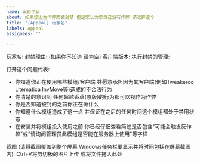 ```yaml
---
name: 误封申诉
about: 如果您因为作弊而被封禁 但是您认为您自己没有作弊 请选择这个
title: "[Appeal] 玩家名"
labels: Appeal
assignees: ''

---
```


玩家名:
封禁理由: (如果你不知道 请为空)
客户端版本:
执行封禁的管理: 

打开这个问题代表:
 -  你知道你正在使用哪些模组/客户端 并愿意承担因为其客户端(例如Tweakeroo Litematica InvMove等)造成的不合法行为
 -  你清楚的意识到 任何超越香草(原版)的行为都可以视作为作弊
 -  你是否知道被封的之前你正在做什么
 -  你知道什么模组造成了这一点 并保证在之后的任何时间这个模组都处于禁用状态
 -  在安装并将模组投入使用之前 你已经仔细查看简述是否包含"可能会触发反作弊"或"请询问管理员此模组是否能在服务器上使用"等字样

截图 (请将截图覆盖到整个屏幕 Windows任务栏要显示并将时间包括在屏幕截图内):
Ctrl+V将剪切板的图片上传 或将文件拖入此处
